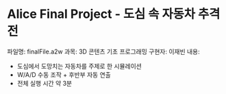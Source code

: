 # Alice Final Project - 도심 속 자동차 추격전

파일명: finalFile.a2w
과목: 3D 콘텐츠 기초 프로그래밍
구현자: 이재빈
내용:
  - 도심에서 도망치는 자동차를 주제로 한 시뮬레이션
  - W/A/D 수동 조작 + 후반부 자동 연출
  - 전체 실행 시간 약 3분
